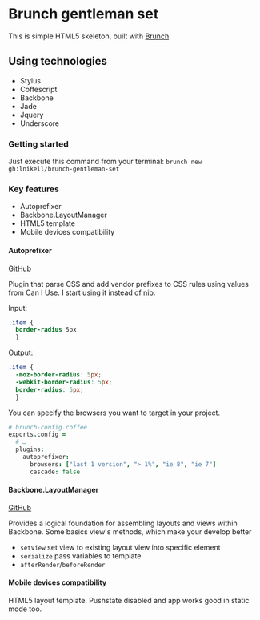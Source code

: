 # Brunch gentleman set
This is simple HTML5 skeleton, built with [Brunch](brunch.io).
## Using technologies
* Stylus
* Coffescript
* Backbone
* Jade
* Jquery
* Underscore

### Getting started
Just execute this command from your terminal:
`brunch new gh:lnikell/brunch-gentleman-set`

### Key features
* Autoprefixer
* Backbone.LayoutManager
* HTML5 template
* Mobile devices compatibility


#### Autoprefixer
[GitHub](https://github.com/postcss/autoprefixer)

Plugin that parse CSS and add vendor prefixes to CSS rules using values from Can I Use. I start using it instead of [nib](https://github.com/tj/nib).

Input:
```css
.item {
  border-radius 5px
  }
```
Output:
```css
.item {
  -moz-border-radius: 5px;
  -webkit-border-radius: 5px;
  border-radius: 5px;
  }
```
You can specify the browsers you want to target in your project. 
```coffee
# brunch-config.coffee
exports.config =
  # … 
  plugins:
    autoprefixer:
      browsers: ["last 1 version", "> 1%", "ie 8", "ie 7"]
      cascade: false
```

#### Backbone.LayoutManager
[GitHub](https://github.com/tbranyen/backbone.layoutmanager)

Provides a logical foundation for assembling layouts and views within Backbone.
Some basics view's methods, which make your develop better
* `setView` set view to existing layout view into specific element  
* `serialize` pass variables to template
* `afterRender`/`beforeRender` 

#### Mobile devices compatibility
HTML5 layout template.
Pushstate disabled and app works good in static mode too.
